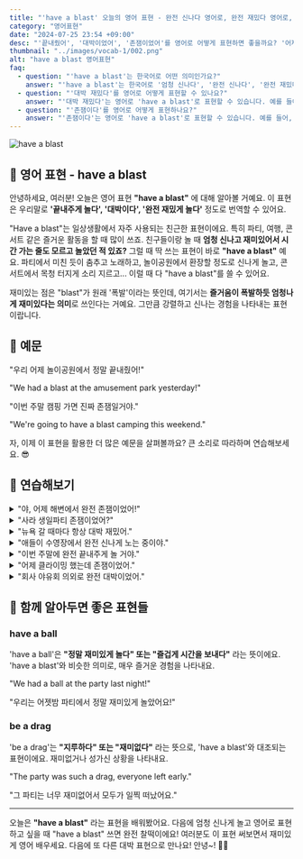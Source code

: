 ```yaml
---
title: "'have a blast' 오늘의 영어 표현 - 완전 신나다 영어로, 완전 재밌다 영어로, 끝내줬어 영어로, 존잼 영어로"
category: "영어표현"
date: "2024-07-25 23:54 +09:00"
desc: "'끝내줬어', '대박이었어', '존잼이었어'를 영어로 어떻게 표현하면 좋을까요? '어제 해변에서 정말 대박이었어', '이번 주말에 완전 존잼일거야' 등을 영어로 표현하는 법을 배워봅시다. 다양한 예문을 통해서 연습하고 본인의 표현으로 만들어 보세요."
thumbnail: "../images/vocab-1/002.png"
alt: "have a blast 영어표현"
faq:
  - question: "'have a blast'는 한국어로 어떤 의미인가요?"
    answer: "'have a blast'는 한국어로 '엄청 신나다', '완전 신나다', '완전 재밌다'라는 의미입니다. 매우 즐겁고 신나는 경험을 할 때 사용하는 표현입니다. 예를 들어, '어제 해변에서 정말 재미있게 놀았어요'는 'We had a blast at the beach yesterday'로 말할 수 있습니다."
  - question: "'대박 재밌다'를 영어로 어떻게 표현할 수 있나요?"
    answer: "'대박 재밌다'는 영어로 'have a blast'로 표현할 수 있습니다. 예를 들어, '어제 해변에서 대박 재밌게 놀았어'는 'We had a blast at the beach yesterday'로 말할 수 있습니다."
  - question: "'존잼이다'를 영어로 어떻게 표현하나요?"
    answer: "'존잼이다'는 영어로 'have a blast'로 표현할 수 있습니다. 예를 들어, '이번 주말에 존잼일거야'는 'We're going to have a blast this weekend'로 말할 수 있습니다."
---
```


![have a blast](../images/vocab-1/v002-1.avif)

## 🌟 영어 표현 - have a blast

안녕하세요, 여러분! 오늘은 영어 표현 **"have a blast"** 에 대해 알아볼 거예요. 이 표현은 우리말로 **'끝내주게 놀다', '대박이다', '완전 재밌게 놀다'** 정도로 번역할 수 있어요.

"Have a blast"는 일상생활에서 자주 사용되는 친근한 표현이에요. 특히 파티, 여행, 콘서트 같은 즐거운 활동을 할 때 많이 쓰죠. 친구들이랑 놀 때 **엄청 신나고 재미있어서 시간 가는 줄도 모르고 놀았던 적 있죠?** 그럴 때 딱 쓰는 표현이 바로 **"have a blast"** 예요. 파티에서 미친 듯이 춤추고 노래하고, 놀이공원에서 환장할 정도로 신나게 놀고, 콘서트에서 목청 터지게 소리 지르고... 이럴 때 다 "have a blast"를 쓸 수 있어요.

재미있는 점은 "blast"가 원래 '폭발'이라는 뜻인데, 여기서는 **즐거움이 폭발하듯 엄청나게 재미있다는 의미**로 쓰인다는 거예요. 그만큼 강렬하고 신나는 경험을 나타내는 표현이랍니다.

<script async src="https://pagead2.googlesyndication.com/pagead/js/adsbygoogle.js?client=ca-pub-1465612013356152"
     crossorigin="anonymous"></script>
<!-- engple-horizontal-ad -->

<ins class="adsbygoogle"
     style="display:block"
     data-ad-client="ca-pub-1465612013356152"
     data-ad-slot="2106896038"
     data-ad-format="auto"
     data-full-width-responsive="true"></ins>

<script>
     (adsbygoogle = window.adsbygoogle || []).push({});
</script>

## 📖 예문

"우리 어제 놀이공원에서 정말 끝내줬어!"

"We had a blast at the amusement park yesterday!"

"이번 주말 캠핑 가면 진짜 존잼일거야."

"We're going to have a blast camping this weekend."

자, 이제 이 표현을 활용한 더 많은 예문을 살펴볼까요? 큰 소리로 따라하며 연습해보세요. 😎

## 💬 연습해보기

<details>
<summary>"야, 어제 해변에서 완전 존잼이었어!"</summary>
<span>"Dude, we had a blast at the beach yesterday!"</span>
</details>

<details>
<summary>"사라 생일파티 존잼이었어?"</summary>
<span>"Did you have a blast at Sarah's birthday party?"</span>
</details>

<details>
<summary>"뉴욕 갈 때마다 항상 대박 재밌어."</summary>
<span>"I always have a blast when I visit New York."</span>
</details>

<details>
<summary>"애들이 수영장에서 완전 신나게 노는 중이야."</summary>
<span>"The kids are having a blast in the pool."</span>
</details>

<details>
<summary>"이번 주말에 완전 끝내주게 놀 거야."</summary>
<span>"We're going to have a blast this weekend."</span>
</details>

<details>
<summary>"어제 클라이밍 했는데 존잼이었어."</summary>
<span>"I went climbing yesterday and had a blast!"</span>
</details>

<details>
<summary>"회사 야유회 의외로 완전 대박이었어."</summary>
<span>"We unexpectedly had a blast at the company picnic"</span>
</details>

## 🤝 함께 알아두면 좋은 표현들

### have a ball

'have a ball'은 **"정말 재미있게 놀다" 또는 "즐겁게 시간을 보내다"** 라는 뜻이에요. 'have a blast'와 비슷한 의미로, 매우 즐거운 경험을 나타내요.

"We had a ball at the party last night!"

"우리는 어젯밤 파티에서 정말 재미있게 놀았어요!"

### be a drag

'be a drag'는 **"지루하다" 또는 "재미없다"** 라는 뜻으로, 'have a blast'와 대조되는 표현이에요. 재미없거나 성가신 상황을 나타내요.

"The party was such a drag, everyone left early."

"그 파티는 너무 재미없어서 모두가 일찍 떠났어요."

---

오늘은 **"have a blast"** 라는 표현을 배워봤어요. 다음에 엄청 신나게 놀고 영어로 표현하고 싶을 때 "have a blast" 쓰면 완전 찰떡이에요! 여러분도 이 표현 써보면서 재미있게 영어 배우세요. 다음에 또 다른 대박 표현으로 만나요! 안녕~! 🎉🎊
